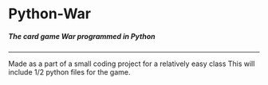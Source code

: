 # Python-War
##### The card game War programmed in Python
***

Made as a part of a small coding project for a relatively easy class
This will include 1/2 python files for the game.
